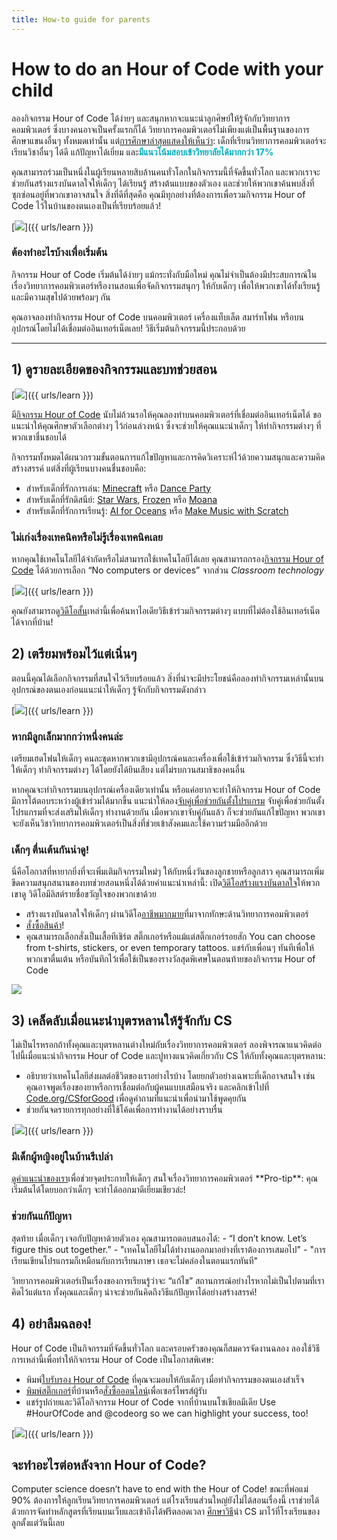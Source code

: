 ```yaml
---
title: How-to guide for parents
---
```


# How to do an Hour of Code with your child
ลองกิจกรรม Hour of Code ได้ง่ายๆ และสนุกหากจะแนะนำลูกศิษย์ให้รู้จักกับวิทยาการคอมพิวเตอร์ ซึ่งบางคนอาจเป็นครั้งแรกก็ได้     วิทยาการคอมพิวเตอร์ไม่เพียงแต่เป็นพื้นฐานของการศึกษาแขนงอื่นๆ ทั้งหมดเท่านั้น แต่<a href="https://medium.com/@codeorg/cs-helps-students-outperform-in-school-college-and-workplace-66dd64a69536">การศึกษาล่าสุดแสดงให้เห็นว่า</a>: เด็กที่เรียนวิทยาการคอมพิวเตอร์จะเรียนวิชาอื่นๆ ได้ดี แก้ปัญหาได้เยี่ยม และ<font color="00adbc"><b>มีแนวโน้มสอบเข้าวิทยาลัยได้มากกว่า 17% </b></font>

คุณสามารถร่วมเป็นหนึ่งในผู้เรียนหลายสิบล้านคนทั่วโลกในกิจกรรมนี้ที่จัดขึ้นทั่วโลก     และพวกเราจะช่วยกันสร้างแรงบันดาลใจให้เด็กๆ ได้เรียนรู้ สร้างต้นแบบของตัวเอง และช่วยให้พวกเขาค้นพบสิ่งที่ซุกซ่อนอยู่ที่พวกเขาอาจสนใจ     สิ่งที่ดีที่สุดคือ คุณมีทุกอย่างที่ต้องการเพื่อรวมกิจกรรม Hour of Code ไว้ในบ้านของตนเองเป็นที่เรียบร้อยแล้ว!

[<img src="/images/fit-600/Marketing/mother-helping-her-daughter-use-a-laptop-4260325.jpg" />]({{ urls/learn }})

<h3>  ต้องทำอะไรบ้างเพื่อเริ่มต้น  </h3>
  กิจกรรม Hour of Code เริ่มต้นได้ง่ายๆ แม้กระทั่งกับมือใหม่     คุณไม่จำเป็นต้องมีประสบการณ์ในเรื่องวิทยาการคอมพิวเตอร์หรืองานสอนเพื่อจัดกิจกรรมสนุกๆ ให้กับเด็กๆ เพื่อให้พวกเขาได้ทั้งเรียนรู้และมีความสุขไปด้วยพร้อมๆ กัน

คุณอาจลองทำกิจกรรม Hour of Code บนคอมพิวเตอร์ เครื่องแท็บเล็ต สมาร์ทโฟน หรือบนอุปกรณ์โดยไม่ได้เชื่อมต่ออินเทอร์เน็ตเลย!     วิธีเริ่มต้นกิจกรรมนี้ประกอบด้วย

***

## 1) ดูรายละเอียดของกิจกรรมและบทช่วยสอน

[<img src="/images/fit-600/tutorials.png" />]({{ urls/learn }})

มี<a href="https://hourofcode.com/us/learn">กิจกรรม Hour of Code</a> นับไม่ถ้วนรอให้คุณลองทำบนคอมพิวเตอร์ที่เชื่อมต่ออินเทอร์เน็ตได้     ขอแนะนำให้คุณศึกษาตัวเลือกต่างๆ ไว้ก่อนล่วงหน้า ซึ่งจะช่วยให้คุณแนะนำเด็กๆ ให้ทำกิจกรรมต่างๆ ที่พวกเขาชื่นชอบได้

กิจกรรมทั้งหมดได้ผนวกรวมขั้นตอนการแก้ไขปัญหาและการคิดวิเคราะห์ไว้ด้วยความสนุกและความคิดสร้างสรรค์ แต่สิ่งที่ผู้เรียนบางคนชื่นชอบคือ:

- สำหรับเด็กที่รักการเล่น: <a href="https://code.org/minecraft">Minecraft</a> หรือ <a href="https://code.org/dance">Dance Party</a>  
- สำหรับเด็กที่รักดิสนีย์: <a href="https://code.org/starwars">Star Wars</a>, <a href="https://studio.code.org/s/frozen/lesson/1/puzzle/1">Frozen</a> หรือ <a href="https://partners.disney.com/hour-of-code?cds&cmp=vanity%7Cnatural%7Cus%7Cmoanahoc%7C">Moana</a>  
- สำหรับเด็กที่รักการเรียนรู้: <a href="https://code.org/oceans">AI for Oceans</a> หรือ <a href="https://scratch.mit.edu/projects/editor/?tutorial=music&utm_source=codeorg">Make Music with Scratch</a>  

<h3>  ไม่เก่งเรื่องเทคนิคหรือไม่รู้เรื่องเทคนิคเลย  </h3>
  หากคุณใช้เทคโนโลยีได้จำกัดหรือไม่สามารถใช้เทคโนโลยีได้เลย คุณสามารถกรอง<a href="https://hourofcode.com/us/learn">กิจกรรม Hour of Code</a> ได้ด้วยการเลือก “No computers or devices” จากส่วน <em>Classroom technology</em>  

[<img src="/images/fit-500/Marketing/filtering-activities-hoc.jpg" />]({{ urls/learn }})

คุณยังสามารถดู<a href="https://www.youtube.com/playlist?list=PLzdnOPI1iJNcpfa4LtbaIl35gqir_5XUu">วิดีโอสั้น</a>เหล่านี้เพื่อค้นหาไอเดียวิธีเข้าร่วมกิจกรรมต่างๆ แบบที่ไม่ต้องใช้อินเทอร์เน็ตได้จากที่บ้าน!

## 2) เตรียมพร้อมไว้แต่เนิ่นๆ
ตอนนี้คุณได้เลือกกิจกรรมที่สนใจไว้เรียบร้อยแล้ว สิ่งที่น่าจะมีประโยชน์คือลองทำกิจกรรมเหล่านั้นบนอุปกรณ์ของตนเองก่อนแนะนำให้เด็กๆ รู้จักกับกิจกรรมดังกล่าว

[<img src="/images/fit-600/Marketing/father-and-children-looking-at-a-laptop-4260749.jpg" />]({{ urls/learn }})

<h3>  หากมีลูกเล็กมากกว่าหนึ่งคนล่ะ  </h3>
  เตรียมเฮดโฟนให้เด็กๆ คนละชุดหากพวกเขามีอุปกรณ์คนละเครื่องเพื่อใช้เข้าร่วมกิจกรรม     ซึ่งวิธีนี้จะทำให้เด็กๆ ทำกิจกรรมต่างๆ ได้โดยยังได้ยินเสียง แต่ไม่รบกวนสมาธิของคนอื่น

หากคุณจะทำกิจกรรมบนอุปกรณ์เครื่องเดียวเท่านั้น หรือแค่อยากจะทำให้กิจกรรม Hour of Code มีการโต้ตอบระหว่างผู้เข้าร่วมได้มากขึ้น แนะนำให้ลอง<a href="https://www.youtube.com/watch?v=vgkahOzFH2Q">จับคู่เพื่อช่วยกันตั้งโปรแกรม</a>     จับคู่เพื่อช่วยกันตั้งโปรแกรมที่จะส่งเสริมให้เด็กๆ ทำงานด้วยกัน     เมื่อพวกเขาจับคู่กันแล้ว ก็จะช่วยกันแก้ไขปัญหา   พวกเขาจะยังเห็นวิชาวิทยาการคอมพิวเตอร์เป็นสิ่งที่ช่วยเข้าสังคมและใช้ความร่วมมืออีกด้วย

<h3>  เด็กๆ ตื่นเต้นกันน่าดู!   </h3>
  นี่คือโอกาสที่หายากยิ่งที่จะเพิ่มเติมกิจกรรมใหม่ๆ ให้กับหนึ่งวันของลูกชายหรือลูกสาว    คุณสามารถเพิ่มขีดความสนุกสนานของบทช่วยสอนหนึ่งได้ด้วยคำแนะนำเหล่านี้:     เปิด<a href="https://www.youtube.com/playlist?list=PLzdnOPI1iJNcadqJAZnbDYShie4gLZQQJ">วิดีโอสร้างแรงบันดาลใจ</a>ให้พวกเขาดู วิดีโอมีลิสต์รายชื่อขวัญใจของพวกเขาด้วย

- สร้างแรงบันดาลใจให้เด็กๆ ผ่านวิดีโอ<a href="https://www.youtube.com/playlist?list=PLzdnOPI1iJNfpD8i4Sx7U0y2MccnrNZuP">อาชีพมากมาย</a>ที่มาจากทักษะด้านวิทยาการคอมพิวเตอร์
- <a href="https://store.code.org/">สั่งซื้อสินค้า</a>!
- คุณสามารถเลือกสั่งเป็นเสื้อทีเชิร์ต สติ๊กเกอร์หรือแม้แต่สติ๊กเกอร์รอยสัก   You can choose from t-shirts, stickers, or even temporary tattoos.   แชร์กับเพื่อนๆ ทันทีเพื่อให้พวกเขาตื่นเต้น หรือบันทึกไว้เพื่อใช้เป็นของรางวัลสุดพิเศษในตอนท้ายของกิจกรรม Hour of Code  

<a href="https://store.code.org/" target="_blank"><img src="/images/fit-500/Marketing/hourofcodestore.jpg"></a>

## 3) เคล็ดลับเมื่อแนะนำบุตรหลานให้รู้จักกับ CS

ไม่เป็นไรหรอกถ้าทั้งคุณและบุตรหลานต่างใหม่กับเรื่องวิทยาการคอมพิวเตอร์     ลองพิจารณาแนวคิดต่อไปนี้เมื่อแนะนำกิจกรรม Hour of Code และปูทางแนวคิดเกี่ยวกับ CS ให้กับทั้งคุณและบุตรหลาน:

- อธิบายว่าเทคโนโลยีส่งผลต่อชีวิตของเราอย่างไรบ้าง โดยยกตัวอย่างเฉพาะที่เด็กอาจสนใจ     เช่น คุณอาจพูดเรื่องของยาหรือการเชื่อมต่อกับผู้คนแบบเสมือนจริง     และคลิกเข้าไปที่ <a href="https://code.org/csforgood">Code.org/CSforGood</a> เพื่อดูคำถามที่แนะนำเพื่อนำมาใช้พูดคุยกัน
- ช่วยกันจดรายการทุกอย่างที่ใช้โค้ดเพื่อการทำงานได้อย่างราบรื่น

[<img src="/images/fit-600/Marketing/girl-sitting-on-sofa-while-using-tablet-computer-4144035.jpg" />]({{ urls/learn }})

<h3>  มีเด็กผู้หญิงอยู่ในบ้านรึเปล่า  </h3>
  <a href="https://code.org/girls">ดูคำแนะนำของเรา</a>เพื่อช่วยจุดประกายให้เด็กๆ สนใจเรื่องวิทยาการคอมพิวเตอร์     **Pro-tip**: คุณเริ่มต้นได้โดยบอกว่าเด็กๆ จะทำได้ออกมาดีเยี่ยมเชียวล่ะ!

<h3>  ช่วยกันแก้ปัญหา  </h3>
  สุดท้าย เมื่อเด็กๆ เจอกับปัญหาด้วยตัวเอง คุณสามารถตอบสนองได้:
- “I don’t know. Let’s figure this out together.”
- "เทคโนโลยีไม่ได้ทำงานออกมาอย่างที่เราต้องการเสมอไป"
- "การเรียนเขียนโปรแกรมก็เหมือนกับการเรียนภาษา เธอจะไม่คล่องในตอนแรกทันที"

วิทยาการคอมพิวเตอร์เป็นเรื่องของการเรียนรู้ว่าจะ “แก้ไข” สถานการณ์อย่างไรหากไม่เป็นไปตามที่เราคิดไว้แต่แรก     ทั้งคุณและเด็กๆ น่าจะช่วยกันคิดถึงวิธีแก้ปัญหาได้อย่างสร้างสรรค์!


## 4) อย่าลืมฉลอง!

Hour of Code เป็นกิจกรรมที่จัดขึ้นทั่วโลก และครอบครัวของคุณก็สมควรจัดงานฉลอง     ลองใช้วิธีการเหล่านี้เพื่อทำให้กิจกรรม Hour of Code เป็นโอกาสพิเศษ:

- พิมพ์<a href="https://staging.code.org/certificates">ใบรับรอง Hour of Code</a> ที่คุณจะมอบให้กับเด็กๆ เมื่อทำกิจกรรมของตนเองสำเร็จ
- <a href="https://staging.hourofcode.com/us/promote/resources#stickers">พิมพ์สติ๊กเกอร์</a>ที่บ้านหรือ<a href="https://store.code.org/">สั่งซื้อออนไลน์</a>เพื่อเซอร์ไพรส์ผู้รับ
- แชร์รูปถ่ายและวิดีโอกิจกรรม Hour of Code จากที่บ้านบนโซเชียลมีเดีย   Use #HourOfCode and @codeorg so we can highlight your success, too!

[<img src="/images/fit-600/Marketing/g8TUlHzF.jpeg" />]({{ urls/learn }})

<h2>จะทำอะไรต่อหลังจาก Hour of Code?</h2>

Computer science doesn’t have to end with the Hour of Code!   ขณะที่พ่อแม่ 90% ต้องการให้ลูกเรียนวิทยาการคอมพิวเตอร์ แต่โรงเรียนส่วนใหญ่ยังไม่ได้สอนเรื่องนี้     เราช่วยได้ด้วยการจัดทำหลักสูตรที่เรียนบนเว็บและเข้าถึงได้ฟรีตลอดเวลา     <a href="https://code.org/yourschool">ศึกษาวิธี</a>นำ CS มาไว้ที่โรงเรียนของลูกตั้งแต่วันนี้เลย